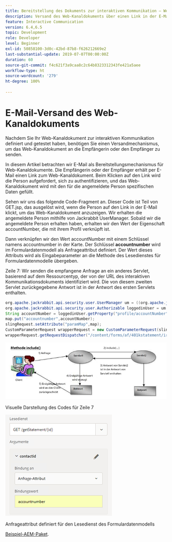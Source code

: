 ```yaml
---
title: Bereitstellung des Dokuments zur interaktiven Kommunikation – Web-Kanal – AEM Forms
description: Versand des Web-Kanaldokuments über einen Link in der E-Mail
feature: Interactive Communication
version: 6.4,6.5
topic: Development
role: Developer
level: Beginner
exl-id: 50858100-3d0c-42bd-87b8-f626212669e2
last-substantial-update: 2019-07-07T00:00:00Z
duration: 60
source-git-commit: f4c621f3a9caa8c2c64b8323312343fe421a5aee
workflow-type: ht
source-wordcount: '279'
ht-degree: 100%

---
```


# E-Mail-Versand des Web-Kanaldokuments

Nachdem Sie Ihr Web-Kanaldokument zur interaktiven Kommunikation definiert und getestet haben, benötigen Sie einen Versandmechanismus, um das Web-Kanaldokument an die Empfängerin oder den Empfänger zu senden.

In diesem Artikel betrachten wir E-Mail als Bereitstellungsmechanismus für Web-Kanaldokumente. Die Empfängerin oder der Empfänger erhält per E-Mail einen Link zum Web-Kanaldokument. Beim Klicken auf den Link wird die Person aufgefordert, sich zu authentifizieren, und das Web-Kanaldokument wird mit den für die angemeldete Person spezifischen Daten gefüllt.

Sehen wir uns das folgende Code-Fragment an. Dieser Code ist Teil von GET.jsp, das ausgelöst wird, wenn die Person auf den Link in der E-Mail klickt, um das Web-Kanaldokument anzuzeigen. Wir erhalten die angemeldete Person mithilfe von Jackrabbit UserManager. Sobald wir die angemeldete Person erhalten haben, erhalten wir den Wert der Eigenschaft accountNumber, die mit ihrem Profil verknüpft ist.

Dann verknüpfen wir den Wert accountNumber mit einem Schlüssel namens accountnumber in der Karte. Der Schlüssel **accountnumber** wird im Formulardatenmodell als Anfrageattribut definiert. Der Wert dieses Attributs wird als Eingabeparameter an die Methode des Lesedienstes für Formulardatenmodelle übergeben.

Zeile 7: Wir senden die empfangene Anfrage an ein anderes Servlet, basierend auf dem Ressourcentyp, der von der URL des interaktiven Kommunikationsdokuments identifiziert wird. Die von diesem zweiten Servlet zurückgegebene Antwort ist in der Antwort des ersten Servlets enthalten.

```java
org.apache.jackrabbit.api.security.user.UserManager um = ((org.apache.jackrabbit.api.JackrabbitSession) session).getUserManager();
org.apache.jackrabbit.api.security.user.Authorizable loggedinUser = um.getAuthorizable(session.getUserID());
String accountNumber = loggedinUser.getProperty("profile/accountNumber")[0].getString();
map.put("accountnumber",accountNumber);
slingRequest.setAttribute("paramMap",map);
CustomParameterRequest wrapperRequest = new CustomParameterRequest(slingRequest,"GET");
wrapperRequest.getRequestDispatcher("/content/forms/af/401kstatement/irastatement/channels/web.html").include(wrapperRequest, response);
```

![Ansatz der Einschlussmethode](assets/includemethod.jpg)

Visuelle Darstellung des Codes für Zeile 7

![Konfiguration von Anfrageparametern](assets/requestparameter.png)

Anfrageattribut definiert für den Lesedienst des Formulardatenmodells

[Beispiel-AEM-Paket](assets/webchanneldelivery.zip).
